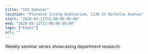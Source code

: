 ```yaml
---
title: "ICG Seminar"
location: "Florence Irving Auditorium, 1130 St Nicholas Avenue"
start: "2020-05-12T12:00:00-05:00"
end: "2020-05-12T13:00:00-05:00"
tags: ["Event"]
url: ""
---
```


Weekly seminar series showcasing department research.

<!-- endexcerpt -->
